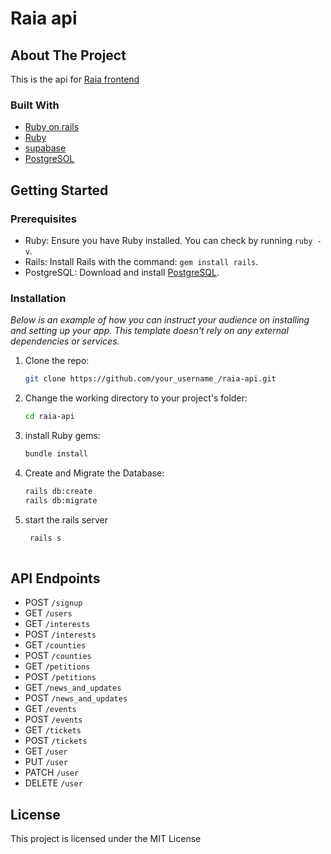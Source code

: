 <!-- PROJECT LOGO -->



# Raia api

<!-- ABOUT THE PROJECT -->
## About The Project
This is the api for [Raia frontend](https://github.com/nicmackenzie/raia-frontend)


### Built With


* [Ruby on rails](hhttps://rubyonrails.org/)
* [Ruby](https://www.ruby-lang.org/en/)
* [supabase](https://supabase.com/)
* [PostgreSOL](https://www.postgresql.org/)



<!-- GETTING STARTED -->
## Getting Started

### Prerequisites

- Ruby: Ensure you have Ruby installed. You can check by running `ruby -v`.
- Rails: Install Rails with the command: `gem install rails`.
- PostgreSQL: Download and install [PostgreSQL](https://www.postgresql.org/).

### Installation

_Below is an example of how you can instruct your audience on installing and setting up your app. This template doesn't rely on any external dependencies or services._


1. Clone the repo:
   ```sh
   git clone https://github.com/your_username_/raia-api.git
   ```
2. Change the working directory to your project's folder:
   ```sh
   cd raia-api

   ```
3. install Ruby gems:
   ```sh
   bundle install

   ```
4. Create and Migrate the Database:
   ```sh
   rails db:create
   rails db:migrate

   ```  
5. start the rails server
    ```sh
     rails s
  
     ```

<!-- ROADMAP -->
## API Endpoints

* POST `/signup`
* GET `/users`
* GET `/interests`
* POST `/interests` 
* GET `/counties`
* POST `/counties`
* GET `/petitions`
* POST `/petitions`
* GET `/news_and_updates`
* POST `/news_and_updates`
* GET `/events`
* POST  `/events`
* GET `/tickets`
* POST  `/tickets`
* GET `/user`
* PUT  `/user`
* PATCH  `/user`
* DELETE  `/user`

<!-- ## Authentication -->

## License

This project is licensed under the MIT License


<!-- CONTACT -->
